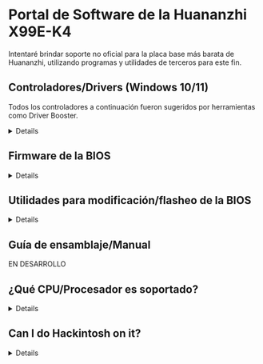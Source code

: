[Herramientas para Aptio V]: https://www.mediafire.com/file/ucvt4pdxjrtpmu7/Tools_for_AMI_Aptio_V.zip/file
[Herramientas para Aptio V (Alt)]: https://disk.yandex.com/d/XrZjsImaqxl8Uw
[aquí mismo]: https://github.com/sebasrock156/Huananzhi-X99E-K4-Opencore
[Controlador de audio]: https://dlcdnets.asus.com/pub/ASUS/mb/01AUDIO/DRV_Audio_RTK_SZ_RTK_TSD_W10_64_V6090501_20210226R.zip?model=H81M-K
[Controlador de Red Ethernet]: https://dlcdnets.asus.com/pub/ASUS/lan/Realtek_LAN_Win7-8-81-10_V792115_838115_101505.zip?model=H81M-K

# Portal de Software de la Huananzhi X99E-K4

Intentaré brindar soporte no oficial para la placa base más barata de Huananzhi, utilizando programas y utilidades de terceros para este fin.

## Controladores/Drivers (Windows 10/11)

Todos los controladores a continuación fueron sugeridos por herramientas como Driver Booster.

<details>

[Controladores de Intel (Chipset, E/S y Procesador)]

[Controladores de la Placa Base (M.2, SATA, Puertos USB)]

[Controlador de Audio]: Éste está tomado de los oficiales de la H81M-K de Asus (que usa el Realtek ALC887 como dispositivo de audio)

[Controlador de Red Ethernet]: Éste está tomado de los oficiales de la H81M-K de Asus (Aunque realmente podrían ser de cualquier fabricante, el RTL8111/8160 es universal a día de hoy).

---
  
</details>

## Firmware de la BIOS

<details>
  
Como no tenemos un archivo oficial de Huananzhi, me he dado a la tarea de hacer un volcado desde mi propia placa base.

[Imagen de BIOS Original]: Esta es un volcado del BIOS de stock de mi placa base, sin modificaciones.

[Imagen de BIOS Desbloqueada]: Esta es una BIOS ligeramente modificada donde he intentado habilitar todo lo que está disponible.

[Imagen de BIOS Hackeada]: Esta es una imagen de BIOS modificada para los Xeon V3 (y algunos V4) con Turbo Boost Hack.

---

</details>

## Utilidades para modificación/flasheo de la BIOS

<details>
  
⚠ **Descargo de responsabilidad** ⚠: Aquí quiero apelar al Fair Use, algunas herramientas son filtraciones de Servicios Técnicos y Empresas, la Ingeniería Inversa de estas suele ser ilegal, pero aquí se usa con fines educativos.

[Herramientas para Aptio V] | [Herramientas para Aptio V (Alt)]: Estas herramientas nos permiten modificar y actualizar nuevos firmwares de la BIOS.

---
</details>

## Guía de ensamblaje/Manual

EN DESARROLLO

## ¿Qué CPU/Procesador es soportado?

<details>
Basado en Socket (LGA 2011-3), todos los procesadores con ese socket pueden ser compatibles, pero el Southbridge (Chipset) es un misterio. A continuación enumeré algunos procesadores probados con esta Placa Base:

---
Serie | Modelo | Especificaciones | Notas
---|---|---|:--:
Core | i7-5820K | Haswell-E, 6 Núcleos/12 Hilos@3.3 GHz/3.6GHz Turbo, TDP 140W | Compatible con fuentes de 500W  
Core | i7-5930K | Haswell-E, 6 Núcleos/12 Hilos@3.5 GHz/3.7GHz Turbo, TDP 140W | Compatible con fuentes de 500W
Core | i7-6800K | Broadwell-E, 6 Núcleos/12 Hilos@3.4 GHz/3.6GHz Turbo, TDP 140W | Compatible con fuentes de 500W
Core | i7-6850K | Broadwell-E, 6 Núcleos/12 Hilos@3.6 GHz/3.8GHz Turbo, TDP 140W | Compatible con fuentes de 500W
Core | i7-6900K | Broadwell-E, 8 Núcleos/16 Hilos@3.2 GHz/3.7GHz Turbo, TDP 140W | Compatible con fuentes de 500W
Core Extreme | i7-5960X | Haswell-E, 8 Núcleos/16 Hilos@3.0 GHz/3.5GHz Turbo, TDP 140W | Compatible con fuentes de 500W
Core Extreme | i7-6950X | Broadwell-E, 10 Núcleos/20 Hilos@3.0 GHz/3.5GHz Turbo, TDP 140W | Compatible con fuentes de 650W
Xeon | Series E5-16XX y E5-26XX V3 | Haswell-EP | Compatible con fuentes de 750W o más
Xeon | Series E5-16XX y E5-26XX V4 | Broadwell-EP | Compatible con fuentes de 750W o más
Xeon | Serie E5-46XX V3 | Haswell-EP | Compatible con fuentes de 750W o más, pero usando solo módulos de RAM ECC (compruebe antes el ancho de banda)
Xeon | Serie E5-46XX V4 | Broadwell-EP | Compatible con fuentes de 1000W o más, pero usando solo módulos de RAM ECC (compruebe antes el ancho de banda)
---
  
</details>

## Can I do Hackintosh on it?

<details>

La respuesta corta es SI, si que puedes.

La respuesta larga es SÍ, pero: Realmente necesitamos saber cuál es el chipset de la placa base (HM55 o P55), la tarjeta de audio (normalmente la Realtek ALC887) y la GPU que se utilizará para inicializarlo (AMD o Nvidia, las discretas/dedicadas de Intel no tienen soporte).

Para la variante con chipset HM55 estoy trabajando en algunos EFI para arrancar MacOS como Hackintosh [aquí mismo]

---
  
</details>

